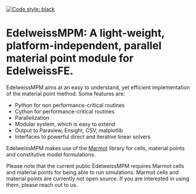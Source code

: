 <!-- [![documentation](https://github.com/EdelweissMPM/EdelweissMPM/actions/workflows/sphinx.yml/badge.svg)](https://edelweissfe.github.io/EdelweissMPM) -->
[![Code style: black](https://img.shields.io/badge/code%20style-black-000000.svg)](https://github.com/psf/black)

# EdelweissMPM: A light-weight, platform-independent, parallel material point module for EdelweissFE.

<!-- <p align="center"> -->
<!--   <img width="512" height="512" src="./doc/source/borehole_damage_lowdilation.gif"> -->
<!-- </p> -->

<!-- See the [documentation](https://edelweissfe.github.io/EdelweissMPM). -->

EdelweissMPM aims at an easy to understand, yet efficient implementation of the material point method.
Some features are:

 * Python for non performance-critical routines
 * Cython for performance-critical routines
 * Parallelization
 * Modular system, which is easy to extend
 * Output to Paraview, Ensight, CSV, matplotlib
 * Interfaces to powerful direct and iterative linear solvers

EdelweissMPM makes use of the [Marmot](https://github.com/MAteRialMOdelingToolbox/Marmot/) library for cells, material points and constitutive model formulations.

Please note that the current public EdelweissMPM requires Marmot cells and material points for being able to run simulations.
Marmot cells and material points are currently not open source. If you are interested in using them, please reach out to us.
